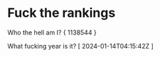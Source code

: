 # Fuck the rankings

Who the hell am I?
{ 1138544 }

What fucking year is it?
[ 2024-01-14T04:15:42Z ]
